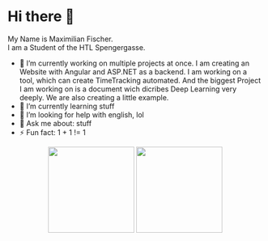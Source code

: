 
<h1> Hi there 👋</h1>

My Name is Maximilian Fischer. <br>
I am a Student of the HTL Spengergasse.

- 🔭 I’m currently working on multiple projects at once. I am creating an Website with Angular and ASP.NET as a backend. I am working on a tool, which can create TimeTracking automated. And the biggest Project I am working on is a document wich dicribes Deep Learning very deeply. We are also creating a little example. 
- 🌱 I’m currently learning stuff
- 🤔 I’m looking for help with english, lol
- 💬 Ask me about: stuff
- ⚡ Fun fact: 1 + 1 != 1

<div align="center">
  <img src="https://github-readme-stats.vercel.app/api?username=Maxi1324&show_icons=true&count_private=true&theme=algolia&hide=css" height="170"/>
  <img src="https://github-readme-stats.vercel.app/api/top-langs/?username=Maxi1324&layout=compact&langs_count=10&theme=algolia" height="170"/>
</div>
